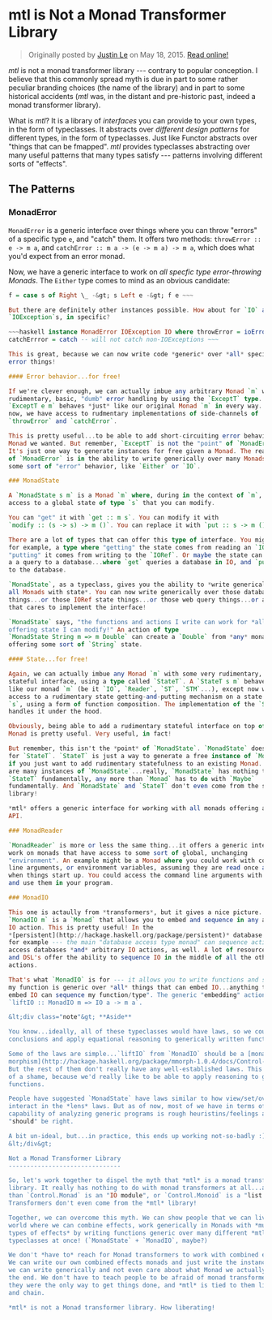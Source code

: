 mtl is Not a Monad Transformer Library
======================================

> Originally posted by [Justin Le](https://blog.jle.im/) on May 18, 2015.
> [Read online!](https://blog.jle.im/entry/mtl-is-not-a-monad-transformer-library.html)

*mtl* is not a monad transformer library --- contrary to popular conception. I
believe that this commonly spread myth is due in part to some rather peculiar
branding choices (the name of the library) and in part to some historical
accidents (*mtl* was, in the distant and pre-historic past, indeed a monad
transformer library).

What is *mtl*? It is a library of *interfaces* you can provide to your own
types, in the form of typeclasses. It abstracts over *different design patterns*
for different types, in the form of typeclasses. Just like Functor abstracts
over "things that can be fmapped". *mtl* provides typeclasses abstracting over
many useful patterns that many types satisfy --- patterns involving different
sorts of "effects".

The Patterns
------------

### MonadError

`MonadError` is a generic interface over things where you can throw "errors" of
a specific type `e`, and "catch" them. It offers two methods:
`throwError :: e -> m a`, and `catchError :: m a -> (e -> m a) -> m a`, which
does what you'd expect from an error monad.

Now, we have a generic interface to work on *all specfic type error-throwing
Monads*. The `Either` type comes to mind as an obvious candidate:

~~~haskell instance MonadError e (Either e) where throwError = Left catchError s
f = case s of Right \_ -&gt; s Left e -&gt; f e ~~~

But there are definitely other instances possible. How about for `IO` and
`IOException`s, in specific?

~~~haskell instance MonadError IOException IO where throwError = ioError
catchErrror = catch -- will not catch non-IOExceptions ~~~

This is great, because we can now write code *generic* over *all* specific-type
error things!

#### Error behavior...for free!

If we're clever enough, we can actually imbue any arbitrary Monad `m` with
rudimentary, basic, "dumb" error handling by using the `ExceptT` type. An
`ExceptT e m` behaves *just* like our original Monad `m` in every way...except
now, we have access to rudmentary implementations of side-channels of
`throwError` and `catchError`.

This is pretty useful...to be able to add short-circuiting error behavior to any
Monad we wanted. But remember, `ExceptT` is not the "point" of `MonadError`.
It's just one way to generate instances for free given a Monad. The real power
of `MonadError` is in the ability to write generically over many Monads with
some sort of "error" behavior, like `Either` or `IO`.

### MonadState

A `MonadState s m` is a Monad `m` where, during in the context of `m`, you have
access to a global state of type `s` that you can modify.

You can "get" it with `get :: m s`. You can modify it with
`modify :: (s -> s) -> m ()`. You can replace it with `put :: s -> m ()`.

There are a lot of types that can offer this type of interface. You might have,
for example, a type where "getting" the state comes from reading an `IORef`, and
"putting" it comes from writing to the `IORef`. Or maybe the state can come from
a a query to a database...where `get` queries a database in IO, and `put` writes
to the database.

`MonadState`, as a typeclass, gives you the ability to *write generically over
all Monads with state*. You can now write generically over those database state
things...or those IORef state things...or those web query things...or anything
that cares to implement the interface!

`MonadState` says, "the functions and actions I write can work for *all* Monads
offering state I can modify!" An action of type
`MonadState String m => m Double` can create a `Double` from *any* monad
offering some sort of `String` state.

#### State...for free!

Again, we can actually imbue any Monad `m` with some very rudimentary, "dumb"
stateful interface, using a type called `StateT`. A `StateT s m` behaves just
like our monad `m` (be it `IO`, `Reader`, `ST`, `STM`...), except now we have
access to a rudimentary state getting-and-putting mechanism on a state of type
`s`, using a form of function composition. The implementation of the `StateT`
handles it under the hood.

Obviously, being able to add a rudimentary stateful interface on top of any
Monad is pretty useful. Very useful, in fact!

But remember, this isn't the *point* of `MonadState`. `MonadState` doesn't exist
for `StateT`. `StateT` is just a way to generate a free instance of `MonadState`
if you just want to add rudimentary statefulness to an existing Monad. But there
are many instances of `MonadState`...really, `MonadState` has nothing to do with
`StateT` fundamentally, any more than `Monad` has to do with `Maybe`
fundamentally. And `MonadState` and `StateT` don't even come from the same
library!

*mtl* offers a generic interface for working with all monads offering a statey
API.

### MonadReader

`MonadReader` is more or less the same thing...it offers a generic interface to
work on monads that have access to some sort of global, unchanging
"environment". An example might be a Monad where you could work with command
line arguments, or environment variables, assuming they are read once and fixed
when things start up. You could access the command line arguments with `ask`,
and use them in your program.

### MonadIO

This one is actaully from *transformers*, but it gives a nice picture. Any
`MonadIO m` is a `Monad` that allows you to embed and sequence in any arbitrary
IO action. This is pretty useful! In the
*[persistent](http://hackage.haskell.org/package/persistent)* database library,
for example --- the main "database access type monad" can sequence actions that
access databases *and* arbitrary IO actions, as well. A lot of resource managers
and DSL's offer the ability to sequence IO in the middle of all the other
actions.

That's what `MonadIO` is for --- it allows you to write functions and say, "hey,
my function is generic over *all* things that can embed IO...anything that can
embed IO can sequence my function/type". The generic "embedding" action is
`liftIO :: MonadIO m => IO a -> m a`.

&lt;div class="note"&gt; **Aside**

You know...ideally, all of these typeclasses would have laws, so we could make
conclusions and apply equational reasoning to generically written functions.

Some of the laws are simple...`liftIO` from `MonadIO` should be a [monad
morphism](http://hackage.haskell.org/package/mmorph-1.0.4/docs/Control-Monad-Morph.html).
But the rest of them don't really have any well-established laws. This is a bit
of a shame, because we'd really like to be able to apply reasoning to generic
functions.

People have suggested `MonadState` have laws similar to how view/set/over
interact in the *lens* laws. But as of now, most of we have in terms of our
capability of analyzing generic programs is rough heuristins/feelings about what
"should" be right.

A bit un-ideal, but...in practice, this ends up working not-so-badly :)
&lt;/div&gt;

Not a Monad Transformer Library
-------------------------------

So, let's work together to dispel the myth that *mtl* is a monad transformer
library. It really has nothing to do with monad transformers at all...any more
than `Control.Monad` is an "IO module", or `Control.Monoid` is a "list module".
Transformers don't even come from the *mtl* library!

Together, we can overcome this myth. We can show people that we can live in a
world where we can combine effects, work generically in Monads with *multiple
types of effects* by writing functions generic over many different *mtl*
typeclasses at once! (`MonadState` + `MonadIO`, maybe?)

We don't *have to* reach for Monad transformers to work with combined effects.
We can write our own combined effects monads and just write the instances...or
we can write generically and not even care about what Monad we actually use in
the end. We don't have to teach people to be afraid of monad transformers as if
they were the only way to get things done, and *mtl* is tied to them like a ball
and chain.

*mtl* is not a Monad transformer library. How liberating!
